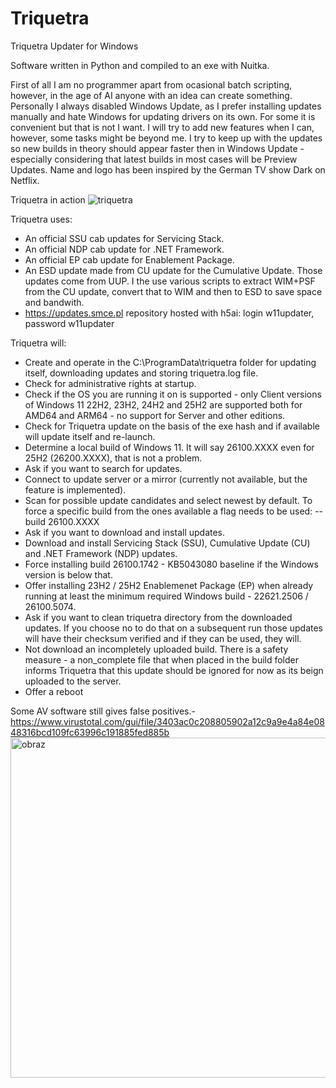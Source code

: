 # Triquetra
Triquetra Updater for Windows

Software written in Python and compiled to an exe with Nuitka.

First of all I am no programmer apart from ocasional batch scripting, however, in the age of AI anyone with an idea can create something.
Personally I always disabled Windows Update, as I prefer installing updates manually and hate Windows for updating drivers on its own. For some it is convenient but that is not I want.
I will try to add new features when I can, however, some tasks might be beyond me.
I try to keep up with the updates so new builds in theory should appear faster then in Windows Update - especially considering that latest builds in most cases will be Preview Updates.
Name and logo has been inspired by the German TV show Dark on Netflix.

Triquetra in action
![triquetra](https://github.com/user-attachments/assets/8342ee70-8709-44cd-88e1-264019b625e8)

Triquetra uses:
* An official SSU cab updates for Servicing Stack.
* An official NDP cab update for .NET Framework.
* An official EP cab update for Enablement Package.
* An ESD update made from CU update for the Cumulative Update.
Those updates come from UUP. I the use various scripts to extract WIM+PSF from the CU update, convert that to WIM and then to ESD to save space and bandwith.
* https://updates.smce.pl repository hosted with h5ai: login w11updater, password w11updater

Triquetra will:
* Create and operate in the C:\ProgramData\triquetra folder for updating itself, downloading updates and storing triquetra.log file.
* Check for administrative rights at startup.
* Check if the OS you are running it on is supported - only Client versions of Windows 11 22H2, 23H2, 24H2 and 25H2 are supported both for AMD64 and ARM64 - no support for Server and other editions.
* Check for Triquetra update on the basis of the exe hash and if available will update itself and re-launch.
* Determine a local build of Windows 11. It will say 26100.XXXX even for 25H2 (26200.XXXX), that is not a problem.
* Ask if you want to search for updates.
* Connect to update server or a mirror (currently not available, but the feature is implemented).
* Scan for possible update candidates and select newest by default. To force a specific build from the ones available a flag needs to be used: --build 26100.XXXX
* Ask if you want to download and install updates.
* Download and install Servicing Stack (SSU), Cumulative Update (CU) and .NET Framework (NDP) updates.
* Force installing build 26100.1742 - KB5043080 baseline if the Windows version is below that.
* Offer installing 23H2 / 25H2 Enablemenet Package (EP) when already running at least the minimum required Windows build - 22621.2506 / 26100.5074.
* Ask if you want to clean triquetra directory from the downloaded updates. If you choose no to do that on a subsequent run those updates will have their checksum verified and if they can be used, they will.
* Not download an incompletely uploaded build. There is a safety measure - a non_complete file that when placed in the build folder informs Triquetra that this update should be ignored for now as its beign uploaded to the server.
* Offer a reboot

Some AV software still gives false positives.- https://www.virustotal.com/gui/file/3403ac0c208805902a12c9a9e4a84e0848316bcd109fc63996c191885fed885b
<img width="1577" height="544" alt="obraz" src="https://github.com/user-attachments/assets/59821637-efd3-4abf-a8f9-e125cf13c82e" />




